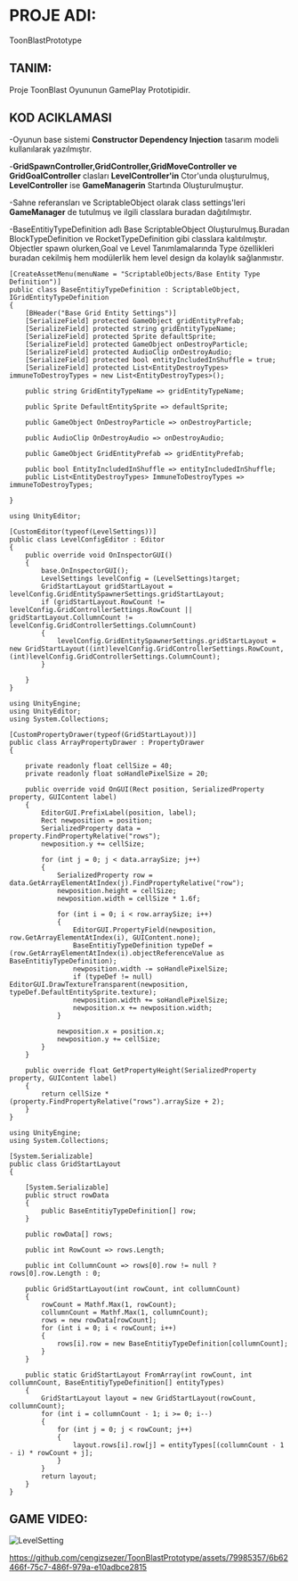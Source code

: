 # PROJE ADI: 
ToonBlastPrototype 
## TANIM: 
Proje ToonBlast Oyununun GamePlay Prototipidir.
## KOD ACIKLAMASI
-Oyunun base sistemi **Constructor Dependency Injection** tasarım modeli kullanılarak yazılmıştır. <br/>

-**GridSpawnController,GridController,GridMoveController ve GridGoalController** clasları **LevelController'in** Ctor'unda oluşturulmuş, **LevelController** ise **GameManagerin** Startında Oluşturulmuştur.

-Sahne referansları ve ScriptableObject olarak class settings'leri **GameManager** de tutulmuş ve ilgili classlara buradan dağıtılmıştır.<br/>

-BaseEntitiyTypeDefinition adlı Base ScriptableObject Oluşturulmuş.Buradan BlockTypeDefinition ve RocketTypeDefinition gibi classlara kalıtılmıştır. Objectler spawn olurken,Goal ve Level Tanımlamalarında Type özellikleri buradan cekilmiş hem modülerlik hem level design da kolaylık sağlanmıstır.

```
[CreateAssetMenu(menuName = "ScriptableObjects/Base Entity Type Definition")]
public class BaseEntitiyTypeDefinition : ScriptableObject, IGridEntityTypeDefinition
{
    [BHeader("Base Grid Entity Settings")]
    [SerializeField] protected GameObject gridEntityPrefab;
    [SerializeField] protected string gridEntityTypeName;
    [SerializeField] protected Sprite defaultSprite;
    [SerializeField] protected GameObject onDestroyParticle;
    [SerializeField] protected AudioClip onDestroyAudio;
    [SerializeField] protected bool entityIncludedInShuffle = true;
    [SerializeField] protected List<EntityDestroyTypes> immuneToDestroyTypes = new List<EntityDestroyTypes>();

    public string GridEntityTypeName => gridEntityTypeName;

    public Sprite DefaultEntitySprite => defaultSprite;

    public GameObject OnDestroyParticle => onDestroyParticle;

    public AudioClip OnDestroyAudio => onDestroyAudio;

    public GameObject GridEntityPrefab => gridEntityPrefab;

    public bool EntityIncludedInShuffle => entityIncludedInShuffle;
    public List<EntityDestroyTypes> ImmuneToDestroyTypes => immuneToDestroyTypes;
   
}
```
```
using UnityEditor;

[CustomEditor(typeof(LevelSettings))]
public class LevelConfigEditor : Editor
{
    public override void OnInspectorGUI()
    {
        base.OnInspectorGUI();
        LevelSettings levelConfig = (LevelSettings)target;
        GridStartLayout gridStartLayout = levelConfig.GridEntitySpawnerSettings.gridStartLayout;
        if (gridStartLayout.RowCount != levelConfig.GridControllerSettings.RowCount || gridStartLayout.CollumnCount != levelConfig.GridControllerSettings.ColumnCount)
        {
            levelConfig.GridEntitySpawnerSettings.gridStartLayout = new GridStartLayout((int)levelConfig.GridControllerSettings.RowCount, (int)levelConfig.GridControllerSettings.ColumnCount);
        }

    }
}
```
```
using UnityEngine;
using UnityEditor;
using System.Collections;

[CustomPropertyDrawer(typeof(GridStartLayout))]
public class ArrayPropertyDrawer : PropertyDrawer
{

	private readonly float cellSize = 40;
	private readonly float soHandlePixelSize = 20;

	public override void OnGUI(Rect position, SerializedProperty property, GUIContent label)
	{
		EditorGUI.PrefixLabel(position, label);
		Rect newposition = position;
		SerializedProperty data = property.FindPropertyRelative("rows");
		newposition.y += cellSize;

		for (int j = 0; j < data.arraySize; j++)
		{
			SerializedProperty row = data.GetArrayElementAtIndex(j).FindPropertyRelative("row");
			newposition.height = cellSize;
			newposition.width = cellSize * 1.6f;

			for (int i = 0; i < row.arraySize; i++)
			{
				EditorGUI.PropertyField(newposition, row.GetArrayElementAtIndex(i), GUIContent.none);
				BaseEntitiyTypeDefinition typeDef = (row.GetArrayElementAtIndex(i).objectReferenceValue as BaseEntitiyTypeDefinition);
				newposition.width -= soHandlePixelSize;
				if (typeDef != null) EditorGUI.DrawTextureTransparent(newposition, typeDef.DefaultEntitySprite.texture);
				newposition.width += soHandlePixelSize;
				newposition.x += newposition.width;
			}

			newposition.x = position.x;
			newposition.y += cellSize;
		}
	}

	public override float GetPropertyHeight(SerializedProperty property, GUIContent label)
	{
		return cellSize * (property.FindPropertyRelative("rows").arraySize + 2);
	}
}
```
```
using UnityEngine;
using System.Collections;

[System.Serializable]
public class GridStartLayout
{

    [System.Serializable]
    public struct rowData
    {
        public BaseEntitiyTypeDefinition[] row;
    }

    public rowData[] rows;

    public int RowCount => rows.Length;

    public int CollumnCount => rows[0].row != null ? rows[0].row.Length : 0;

    public GridStartLayout(int rowCount, int collumnCount)
    {
        rowCount = Mathf.Max(1, rowCount);
        collumnCount = Mathf.Max(1, collumnCount);
        rows = new rowData[rowCount];
        for (int i = 0; i < rowCount; i++)
        {
            rows[i].row = new BaseEntitiyTypeDefinition[collumnCount];
        }
    }

    public static GridStartLayout FromArray(int rowCount, int collumnCount, BaseEntitiyTypeDefinition[] entityTypes)
    {
        GridStartLayout layout = new GridStartLayout(rowCount, collumnCount);
        for (int i = collumnCount - 1; i >= 0; i--)
        {
            for (int j = 0; j < rowCount; j++)
            {
                layout.rows[i].row[j] = entityTypes[(collumnCount - 1 - i) * rowCount + j];
            }
        }
        return layout;
    }
}
```

## GAME VIDEO:

![LevelSetting](https://github.com/cengizsezer/ToonBlastPrototype/assets/79985357/eaf597c0-3c25-4c85-8e84-0739b1baabff)



https://github.com/cengizsezer/ToonBlastPrototype/assets/79985357/6b62466f-75c7-486f-979a-e10adbce2815





